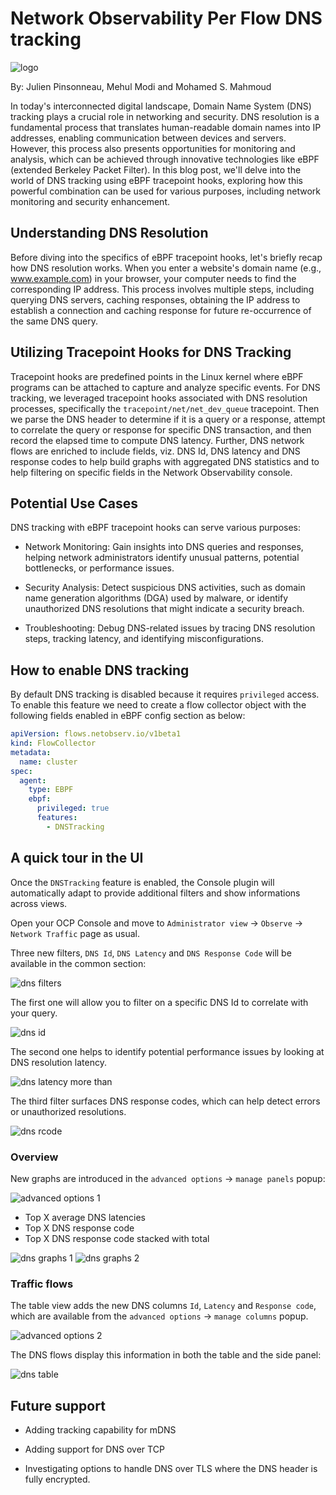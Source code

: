 # Network Observability Per Flow DNS tracking

![logo](./images/dns_tracking_logo.png)

By: Julien Pinsonneau, Mehul Modi and Mohamed S. Mahmoud

In today's interconnected digital landscape, Domain Name System (DNS) tracking
plays a crucial role in networking and security. DNS resolution is a fundamental
process that translates human-readable domain names into IP addresses, enabling
communication between devices and servers. However, this process also presents
opportunities for monitoring and analysis, which can be achieved through
innovative technologies like eBPF (extended Berkeley Packet Filter). In this
blog post, we'll delve into the world of DNS tracking using eBPF tracepoint
hooks, exploring how this powerful combination can be used for various purposes,
including network monitoring and security enhancement.

## Understanding DNS Resolution

Before diving into the specifics of eBPF tracepoint hooks, let's briefly recap
how DNS resolution works. When you enter a website's domain name (e.g.,
www.example.com) in your browser, your computer needs to find the corresponding
IP address. This process involves multiple steps, including querying DNS
servers, caching responses, obtaining the IP address to establish a connection
and caching response for future re-occurrence of the same DNS query.

## Utilizing Tracepoint Hooks for DNS Tracking

Tracepoint hooks are predefined points in the Linux kernel where eBPF programs
can be attached to capture and analyze specific events. For DNS tracking, we
leveraged tracepoint hooks associated with DNS resolution processes,
specifically the `tracepoint/net/net_dev_queue` tracepoint. Then we parse the
DNS header to determine if it is a query or a response, attempt to correlate the
query or response for specific DNS transaction, and then record the elapsed time
to compute DNS latency. Further, DNS network flows are enriched to include
fields, viz. DNS Id, DNS latency and DNS response codes to help build graphs
with aggregated DNS statistics and to help filtering on specific fields in the
Network Observability console.

## Potential Use Cases

DNS tracking with eBPF tracepoint hooks can serve various purposes:

- Network Monitoring: Gain insights into DNS queries and responses, helping
  network administrators identify unusual patterns, potential bottlenecks, or
  performance issues.

- Security Analysis: Detect suspicious DNS activities, such as domain name
  generation algorithms (DGA) used by malware, or identify unauthorized DNS
  resolutions that might indicate a security breach.

- Troubleshooting: Debug DNS-related issues by tracing DNS resolution steps,
  tracking latency, and identifying misconfigurations.

## How to enable DNS tracking

By default DNS tracking is disabled because it requires `privileged` access. To
enable this feature we need to create a flow collector object with the following
fields enabled in eBPF config section as below:

```yaml
apiVersion: flows.netobserv.io/v1beta1
kind: FlowCollector
metadata:
  name: cluster
spec:
  agent:
    type: EBPF
    ebpf:
      privileged: true
      features:
        - DNSTracking
```

## A quick tour in the UI

Once the `DNSTracking` feature is enabled, the Console plugin will automatically
adapt to provide additional filters and show informations across views.

Open your OCP Console and move to `Administrator view` -> `Observe` ->
`Network Traffic` page as usual.

Three new filters, `DNS Id`, `DNS Latency` and `DNS Response Code` will be
available in the common section:

![dns filters](./images/dns_filters.png)

The first one will allow you to filter on a specific DNS Id to correlate with
your query.

![dns id](./images/dns_id.png)

The second one helps to identify potential performance issues by looking at DNS
resolution latency.

![dns latency more than](./images/dns_latency_more_than.png)

The third filter surfaces DNS response codes, which can help detect errors or
unauthorized resolutions.

![dns rcode](./images/dns_response_code.png)

### Overview

New graphs are introduced in the `advanced options` -> `manage panels` popup:

![advanced options 1](./images/advanced_options1.png)

- Top X average DNS latencies
- Top X DNS response code
- Top X DNS response code stacked with total

![dns graphs 1](./images/dns_graphs1.png)
![dns graphs 2](./images/dns_graphs2.png)

### Traffic flows

The table view adds the new DNS columns `Id`, `Latency` and `Response code`,
which are available from the `advanced options` -> `manage columns` popup.

![advanced options 2](./images/advanced_options2.png)

The DNS flows display this information in both the table and the side panel:

![dns table](./images/dns_table.png)

## Future support

- Adding tracking capability for mDNS

- Adding support for DNS over TCP

- Investigating options to handle DNS over TLS where the DNS header is fully
  encrypted.
